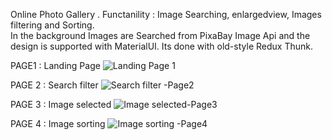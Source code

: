 Online Photo Gallery . 
Functanility : Image Searching, enlargedview, Images filtering and  Sorting.   
In the background Images are Searched from PixaBay Image Api and the design is supported with MaterialUI. Its done with old-style Redux Thunk.

PAGE1 : Landing Page 
![Landing Page 1](https://user-images.githubusercontent.com/30768963/200182830-598c0d51-8740-49a7-afca-4170572e8c6e.png)

PAGE 2 : Search filter 
![Search filter -Page2](https://user-images.githubusercontent.com/30768963/200182852-878edfb0-4ec9-4e60-b362-b215d2873d0b.png)

PAGE 3 : Image selected
![Image selected-Page3](https://user-images.githubusercontent.com/30768963/200182879-420c3570-ae1f-4de4-88fe-47c802ca2eb1.png)

PAGE 4 : Image sorting
![Image sorting -Page4](https://user-images.githubusercontent.com/30768963/200182887-ef1b5865-e812-49c7-a6a2-4ce7177be776.png)

